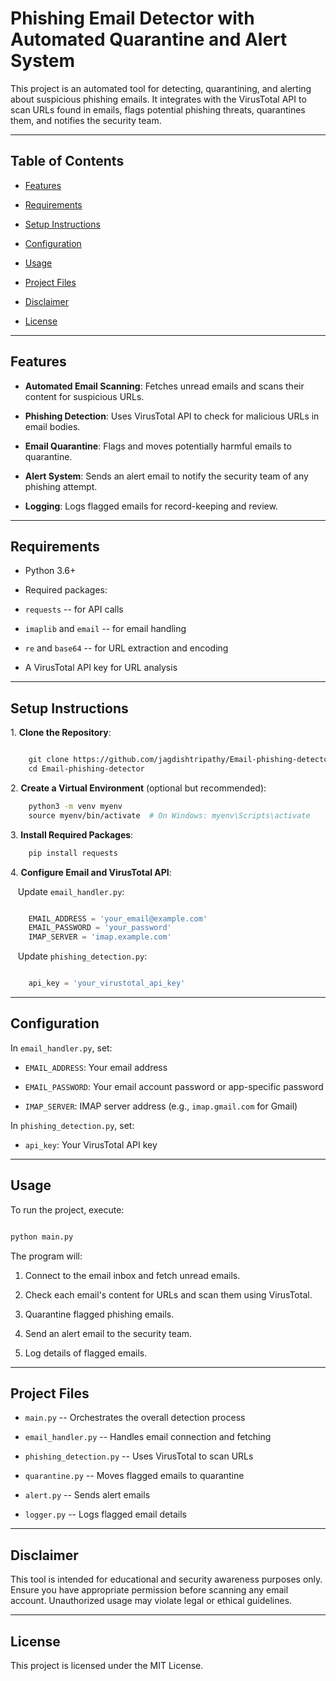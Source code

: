 # Phishing Email Detector with Automated Quarantine and Alert System

This project is an automated tool for detecting, quarantining, and alerting about suspicious phishing emails. It integrates with the VirusTotal API to scan URLs found in emails, flags potential phishing threats, quarantines them, and notifies the security team.

---

## Table of Contents

- [Features](#features)

- [Requirements](#requirements)

- [Setup Instructions](#setup-instructions)

- [Configuration](#configuration)

- [Usage](#usage)

- [Project Files](#project-files)

- [Disclaimer](#disclaimer)

- [License](#license)

---

## Features

- **Automated Email Scanning**: Fetches unread emails and scans their content for suspicious URLs.

- **Phishing Detection**: Uses VirusTotal API to check for malicious URLs in email bodies.

- **Email Quarantine**: Flags and moves potentially harmful emails to quarantine.

- **Alert System**: Sends an alert email to notify the security team of any phishing attempt.

- **Logging**: Logs flagged emails for record-keeping and review.

---

## Requirements

- Python 3.6+

- Required packages:

- `requests` -- for API calls

- `imaplib` and `email` -- for email handling

- `re` and `base64` -- for URL extraction and encoding

- A VirusTotal API key for URL analysis

---

## Setup Instructions

1\. **Clone the Repository**:

```bash

    git clone https://github.com/jagdishtripathy/Email-phishing-detector.git
    cd Email-phishing-detector
```

2\. **Create a Virtual Environment** (optional but recommended):

```bash
    python3 -m venv myenv
    source myenv/bin/activate  # On Windows: myenv\Scripts\activate
```

3\. **Install Required Packages**:

```bash
    pip install requests

```

4\. **Configure Email and VirusTotal API**:

   Update `email_handler.py`:

```python

    EMAIL_ADDRESS = 'your_email@example.com'
    EMAIL_PASSWORD = 'your_password'
    IMAP_SERVER = 'imap.example.com'

```

   Update `phishing_detection.py`:

```python

    api_key = 'your_virustotal_api_key'

```

---

## Configuration

In `email_handler.py`, set:

- `EMAIL_ADDRESS`: Your email address

- `EMAIL_PASSWORD`: Your email account password or app-specific password

- `IMAP_SERVER`: IMAP server address (e.g., `imap.gmail.com` for Gmail)

In `phishing_detection.py`, set:

- `api_key`: Your VirusTotal API key

---

## Usage

To run the project, execute:

```bash

python main.py
```
The program will:

1.  Connect to the email inbox and fetch unread emails.

2.  Check each email's content for URLs and scan them using VirusTotal.

3.  Quarantine flagged phishing emails.

4.  Send an alert email to the security team.

5.  Log details of flagged emails.

* * * * *

Project Files
-------------

-   `main.py` -- Orchestrates the overall detection process

-   `email_handler.py` -- Handles email connection and fetching

-   `phishing_detection.py` -- Uses VirusTotal to scan URLs

-   `quarantine.py` -- Moves flagged emails to quarantine

-   `alert.py` -- Sends alert emails

-   `logger.py` -- Logs flagged email details

* * * * *

Disclaimer
----------

This tool is intended for educational and security awareness purposes only. Ensure you have appropriate permission before scanning any email account. Unauthorized usage may violate legal or ethical guidelines.

* * * * *

License
-------

This project is licensed under the MIT License.
